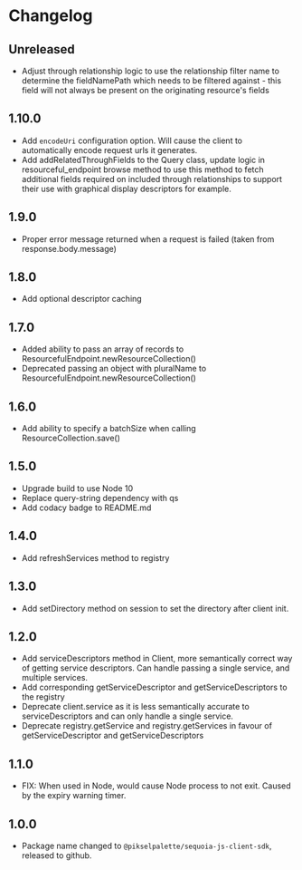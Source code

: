 # Changelog

## Unreleased

* Adjust through relationship logic to use the relationship filter name to determine the fieldNamePath which needs to be filtered against - this field will not always be present on the originating resource's fields
## 1.10.0
 
* Add `encodeUri` configuration option.  Will cause the client to automatically encode request urls it generates.
* Add addRelatedThroughFields to the Query class, update logic in resourceful_endpoint browse method to use this method to fetch additional fields required on included through relationships to support their use with graphical display descriptors for example.

## 1.9.0

* Proper error message returned when a request is failed (taken from response.body.message)

## 1.8.0

* Add optional descriptor caching

## 1.7.0

* Added ability to pass an array of records to ResourcefulEndpoint.newResourceCollection()
* Deprecated passing an object with pluralName to ResourcefulEndpoint.newResourceCollection()

## 1.6.0

* Add ability to specify a batchSize when calling ResourceCollection.save()

## 1.5.0

* Upgrade build to use Node 10
* Replace query-string dependency with qs
* Add codacy badge to README.md

## 1.4.0

* Add refreshServices method to registry

## 1.3.0

* Add setDirectory method on session to set the directory after client init.

## 1.2.0

* Add serviceDescriptors method in Client, more semantically correct way of getting service descriptors. Can handle passing a single service, and multiple services.
* Add corresponding getServiceDescriptor and getServiceDescriptors to the registry
* Deprecate client.service as it is less semantically accurate to serviceDescriptors and can only handle a single service.
* Deprecate registry.getService and registry.getServices in favour of getServiceDescriptor and getServiceDescriptors

## 1.1.0

* FIX: When used in Node, would cause Node process to not exit. Caused by the expiry warning timer.

## 1.0.0

* Package name changed to `@pikselpalette/sequoia-js-client-sdk`, released to github.
